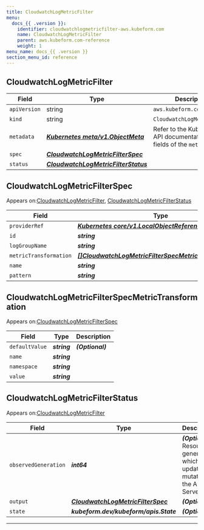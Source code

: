 ```yaml
---
title: CloudwatchLogMetricFilter
menu:
  docs_{{ .version }}:
    identifier: cloudwatchlogmetricfilter-aws.kubeform.com
    name: CloudwatchLogMetricFilter
    parent: aws.kubeform.com-reference
    weight: 1
menu_name: docs_{{ .version }}
section_menu_id: reference
---
```


## CloudwatchLogMetricFilter
| Field | Type | Description |
| ------ | ----- | ----------- |
| `apiVersion` | string | `aws.kubeform.com/v1alpha1` |
|    `kind` | string | `CloudwatchLogMetricFilter` |
| `metadata` | ***[Kubernetes meta/v1.ObjectMeta](https://kubernetes.io/docs/reference/generated/kubernetes-api/v1.13/#objectmeta-v1-meta)***|Refer to the Kubernetes API documentation for the fields of the `metadata` field.|
| `spec` | ***[CloudwatchLogMetricFilterSpec](#cloudwatchlogmetricfilterspec)***||
| `status` | ***[CloudwatchLogMetricFilterStatus](#cloudwatchlogmetricfilterstatus)***||
## CloudwatchLogMetricFilterSpec

Appears on:[CloudwatchLogMetricFilter](#cloudwatchlogmetricfilter), [CloudwatchLogMetricFilterStatus](#cloudwatchlogmetricfilterstatus)

| Field | Type | Description |
| ------ | ----- | ----------- |
| `providerRef` | ***[Kubernetes core/v1.LocalObjectReference](https://kubernetes.io/docs/reference/generated/kubernetes-api/v1.13/#localobjectreference-v1-core)***||
| `id` | ***string***||
| `logGroupName` | ***string***||
| `metricTransformation` | ***[[]CloudwatchLogMetricFilterSpecMetricTransformation](#cloudwatchlogmetricfilterspecmetrictransformation)***||
| `name` | ***string***||
| `pattern` | ***string***||
## CloudwatchLogMetricFilterSpecMetricTransformation

Appears on:[CloudwatchLogMetricFilterSpec](#cloudwatchlogmetricfilterspec)

| Field | Type | Description |
| ------ | ----- | ----------- |
| `defaultValue` | ***string***| ***(Optional)*** |
| `name` | ***string***||
| `namespace` | ***string***||
| `value` | ***string***||
## CloudwatchLogMetricFilterStatus

Appears on:[CloudwatchLogMetricFilter](#cloudwatchlogmetricfilter)

| Field | Type | Description |
| ------ | ----- | ----------- |
| `observedGeneration` | ***int64***| ***(Optional)*** Resource generation, which is updated on mutation by the API Server.|
| `output` | ***[CloudwatchLogMetricFilterSpec](#cloudwatchlogmetricfilterspec)***| ***(Optional)*** |
| `state` | ***kubeform.dev/kubeform/apis.State***| ***(Optional)*** |
---

